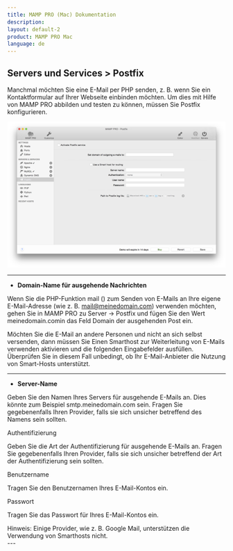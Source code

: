 ```yaml
---
title: MAMP PRO (Mac) Dokumentation
description: 
layout: default-2
product: MAMP PRO Mac
language: de
---
```


## Servers und Services > Postfix

Manchmal möchten Sie eine E-Mail per PHP senden, z. B. wenn Sie ein Kontaktformular auf Ihrer Webseite einbinden möchten. Um dies mit Hilfe von MAMP PRO abbilden und testen zu können, müssen Sie Postfix konfigurieren.

![MAMP](Postfix.png)

---

*  **Domain-Name für ausgehende Nachrichten**

Wenn Sie die PHP-Funktion mail () zum Senden von E-Mails an Ihre eigene E-Mail-Adresse (wie z. B. mail@meinedomain.com) verwenden möchten, gehen Sie in MAMP PRO zu Server -> Postfix und fügen Sie den Wert meinedomain.comin das Feld Domain der ausgehenden Post ein.

Möchten Sie die E-Mail an andere Personen und nicht an sich selbst versenden, dann müssen Sie Einen Smarthost zur Weiterleitung von E-Mails verwenden aktivieren und die folgenden Eingabefelder ausfüllen. Überprüfen Sie in diesem Fall unbedingt, ob Ihr E-Mail-Anbieter die Nutzung von Smart-Hosts unterstützt.

---

* **Server-Name**

Geben Sie den Namen Ihres Servers für ausgehende E-Mails an. Dies könnte zum Beispiel smtp.meinedomain.com sein. Fragen Sie gegebenenfalls Ihren Provider, falls sie sich unsicher betreffend des Namens sein sollten.

Authentifizierung

Geben Sie die Art der Authentifizierung für ausgehende E-Mails an. Fragen Sie gegebenenfalls Ihren Provider, falls sie sich unsicher betreffend der Art der Authentifizierung sein sollten.

Benutzername

Tragen Sie den Benutzernamen Ihres E-Mail-Kontos ein.

Passwort

Tragen Sie das Passwort für Ihres E-Mail-Kontos ein.
<div class="alert" role="alert">
Hinweis: Einige Provider, wie z. B. Google Mail, unterstützen die Verwendung von Smarthosts nicht.
</div>
---
